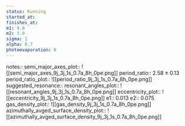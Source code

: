 ```yaml
---
status: Running
started_at:
finishes_at:
m1: 9.0
m2: 3.0
sigma: 1
alpha: 0.7
photoevaporation: 0
---
```


notes::
semi_major_axes_plot:: ![[semi_major_axes_9j_3j_1s_0.7a_8h_0pe.png]]
period_ratio:: 2.58 ± 0.13
period_ratio_plot:: ![[period_ratio_9j_3j_1s_0.7a_8h_0pe.png]]
suggested_resonance:: 
resonant_angles_plot:: ![[resonant_angles_9j_3j_1s_0.7a_8h_0pe.png]]
eccentricity_plot:: ![[eccentricity_9j_3j_1s_0.7a_8h_0pe.png]]
e1:: 0.013
e2:: 0.075
gas_density_plot:: ![[gas_density_9j_3j_1s_0.7a_8h_0pe.png]]
azimuthally_avged_surface_density_plot:: ![[azimuthally_avged_surface_density_9j_3j_1s_0.7a_8h_0pe.png]]
